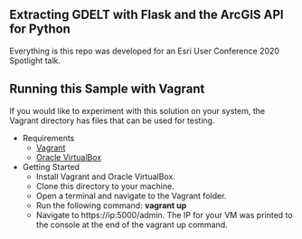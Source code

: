 ## Extracting GDELT with Flask and the ArcGIS API for Python
Everything is this repo was developed for an Esri User Conference 2020 Spotlight talk. 

## Running this Sample with Vagrant

If you would like to experiment with this solution on your system, the Vagrant directory has files that can be used for testing. 

* Requirements
	* [Vagrant](https://www.vagrantup.com/downloads.html)
	* [Oracle VirtualBox](https://www.virtualbox.org/wiki/Downloads)
* Getting Started
	* Install Vagrant and Oracle VirtualBox.
	* Clone this directory to your machine.
	* Open a terminal and navigate to the Vagrant folder. 
	* Run the following command: **vagrant up**
	* Navigate to https://ip:5000/admin. The IP for your VM was printed to the console at the end of the vagrant up
	  command. 
